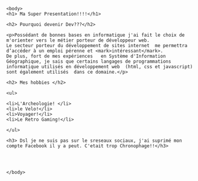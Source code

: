 <!DOCTYPE html>
<html>
    <head>
        <meta charset="utf-8" />
        <title>Challenge Cefim</title>
    </head>

    <body>
    <h1> Ma Super Presentation!!!!</h1>
    
    <h2> Pourquoi devenir Dev???</h2>
    
    <p>Possédant de bonnes bases en informatique j'ai fait le choix de m'orienter vers le métier porteur de développeur web. 
    Le secteur porteur du développement de sites internet  me permettra d’accéder à un emploi pérenne et <mark>intéressant</mark>. 
    De plus, fort de mes expériences   en Système d'Information Géographique, je sais que certains langages de programmations 
    informatique utilisés en développement web  (html, css et javascript) sont également utilisés  dans ce domaine.</p>
    
    <h2> Mes hobbies </h2>
    
    <ul>
    
    <li>L'Archeologie! </li>
    <li>le Velo!</li>
    <li>Voyager!</li>
    <li>Le Retro Gaming!</li>
    
    </ul>
    
    <h3> Dsl je ne suis pas sur le sreseaux sociaux, j'ai suprimé mon compte Facebook il y a peut. C'etait trop Chronophage!!</h3>
    
    
    
    
    </body>
</html>
